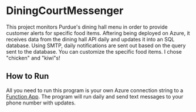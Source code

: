 # DiningCourtMessenger
This project monitors Purdue's dining hall menu in order to provide customer alerts for specific food items. Aftering being deployed on Azure, it receives data from the dining hall API daily and updates it into an SQL database. Using SMTP, daily notifications are sent out based on the query sent to the database. You can customize the specific food items. I chose "chicken" and "kiwi"s!
## How to Run
All you need to run this program is your own Azure connection string to a [Function App](https://learn.microsoft.com/en-us/azure/azure-functions/functions-create-function-app-portal#create-a-function-app).
The program will run daily and send text messages to your phone number with updates.
